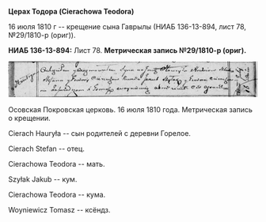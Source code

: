 **Церах Тодора (Cierachowa Teodora)**

16 июля 1810 г -- крещение сына Гаврылы (НИАБ 136-13-894, лист 78,
№29/1810-р (ориг)).

**НИАБ 136-13-894:** Лист 78. **Метрическая запись №29/1810-р (ориг).**

![](./media/81d0f6f9f99bdafa64afe3370e0aa2c1f2f6fec4.png)

Осовская Покровская церковь. 16 июля 1810 года. Метрическая запись о
крещении.

Cierach Hauryła -- сын родителей с деревни Горелое.

Cierach Stefan -- отец.

Cierachowa Teodora -- мать.

Szyłak Jakub -- кум.

Cierachowa Teodora -- кума.

Woyniewicz Tomasz -- ксёндз.
